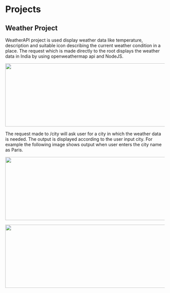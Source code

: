# Projects
## Weather Project
WeatherAPI project is used display weather data like temperature, description and suitable icon describing the current weather condition in a place.
The request which is made directly to the root displays the weather data in India by using openweathermap api and NodeJS.
<p align="center"><img src="https://user-images.githubusercontent.com/79441278/178270631-19c7b040-0eea-4e7d-a8dc-e7952b29d8c6.png" width=600 height=200></p>

The request made to /city will ask user for a city in which the weather data is needed.
The output is displayed according to the user input city.
For example the following image shows output when user enters the city name as Paris.
<p align="center"><img src="https://user-images.githubusercontent.com/79441278/178270930-80b57402-b39f-4e68-8198-70b79f3aaa51.png" width=600 height=200></p>
<p align="center"><img src="https://user-images.githubusercontent.com/79441278/178271159-235fee58-e533-4d28-b286-1d628ae8cc1d.png" width=600 height=200></p>



